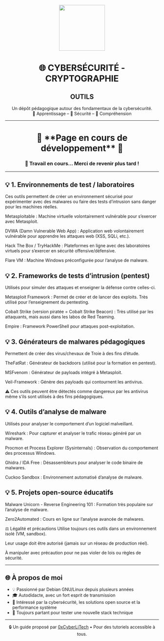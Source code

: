 <p align="center">
  <img src="https://avatars.githubusercontent.com/u/167217017?s=400&u=d983b9423c4eb8cdb9bfe8b14f505be5c894d6bc&v=4" width="150" />
</p>

<h1 align="center">🌐 CYBERSÉCURITÉ - CRYPTOGRAPHIE</h1>
<h2 align="center"> OUTILS</h2>

<p align="center">
  Un dépôt pédagogique autour des fondamentaux de la cybersécurité.<br>
  📘 Apprentissage – 🔐 Sécurité – 🧠 Compréhension
</p>

---

<h1 align="center"> 🚧 **Page en cours de développement** 🚧</h1>
<h3 align="center"> 🔧 Travail en cours... Merci de revenir plus tard !</h3>

---

## 💡 1. Environnements de test / laboratoires
Ces outils permettent de créer un environnement sécurisé pour expérimenter avec des malwares ou faire des tests d’intrusion sans danger pour les machines réelles.

Metasploitable : Machine virtuelle volontairement vulnérable pour s’exercer avec Metasploit.

DVWA (Damn Vulnerable Web App) : Application web volontairement vulnérable pour apprendre les attaques web (XSS, SQLi, etc.).

Hack The Box / TryHackMe : Plateformes en ligne avec des laboratoires virtuels pour s’exercer en sécurité offensive/défensive.

Flare VM : Machine Windows préconfigurée pour l’analyse de malware.

## 💡 2. Frameworks de tests d’intrusion (pentest)
Utilisés pour simuler des attaques et enseigner la défense contre celles-ci.

Metasploit Framework : Permet de créer et de lancer des exploits. Très utilisé pour l’enseignement du pentesting.

Cobalt Strike (version piratée = Cobalt Strike Beacon) : Très utilisé par les attaquants, mais aussi dans les labos de Red Teaming.

Empire : Framework PowerShell pour attaques post-exploitation.

## 💡 3. Générateurs de malwares pédagogiques
Permettent de créer des virus/chevaux de Troie à des fins d’étude.

TheFatRat : Générateur de backdoors (utilisé pour la formation en pentest).

MSFvenom : Générateur de payloads intégré à Metasploit.

Veil-Framework : Génère des payloads qui contournent les antivirus.

⚠️ Ces outils peuvent être détectés comme dangereux par les antivirus même s’ils sont utilisés à des fins pédagogiques.

## 💡 4. Outils d’analyse de malware
Utilisés pour analyser le comportement d’un logiciel malveillant.

Wireshark : Pour capturer et analyser le trafic réseau généré par un malware.

Procmon et Process Explorer (Sysinternals) : Observation du comportement des processus Windows.

Ghidra / IDA Free : Désassembleurs pour analyser le code binaire de malwares.

Cuckoo Sandbox : Environnement automatisé d’analyse de malware.

## 💡 5. Projets open-source éducatifs
Malware Unicorn - Reverse Engineering 101 : Formation très populaire sur l’analyse de malware.

Zero2Automated : Cours en ligne sur l’analyse avancée de malwares.

⚖️ Légalité et précautions
Utilise toujours ces outils dans un environnement isolé (VM, sandbox).

Leur usage doit être autorisé (jamais sur un réseau de production réel).

À manipuler avec précaution pour ne pas violer de lois ou règles de sécurité.

---

## 🌐 À propos de moi

- 💡 Passionné par Debian GNU/Linux depuis plusieurs années
- 🎓 Autodidacte, avec un fort esprit de transmission
- 🔐 Intéressé par la cybersécurité, les solutions open source et la performance système
- 🧪 Toujours partant pour tester une nouvelle stack technique

---

<p align="center">
  🔒 Un guide proposé par <a href="https://github.com/0xCyberLiTech">0xCyberLiTech</a> • Pour des tutoriels accessible à tous.
</p>
